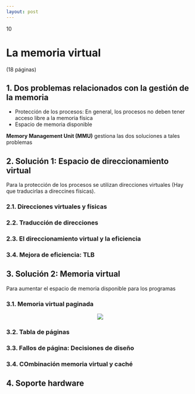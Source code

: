 ```yaml
--- 
layout: post
---
```

<div class="header">
  <div class="numbrerUnit">10</div>
  <h1>La memoria virtual</h1>
  <subtitle> </subtitle>
</div>

(18 páginas)

## 1. Dos problemas relacionados con la gestión de la memoria
- Protección de los procesos: En general, los procesos no deben tener acceso libre a la memoria física
- Espacio de memoria disponible

**Memory Management Unit (MMU)** gestiona las dos soluciones a tales problemas

## 2. Solución 1: Espacio de direccionamiento virtual
Para la protección de los procesos se utilizan direcciones virtuales (Hay que traducirlas a direccines físicas).

### 2.1. Direcciones virtuales y físicas
### 2.2. Traducción de direcciones
### 2.3. El direccionamiento virtual y la eficiencia
### 3.4. Mejora de eficiencia: TLB

## 3. Solución 2: Memoria virtual
Para aumentar el espacio de memoria disponible para los programas
### 3.1. Memoria virtual paginada
<center><img src="https://i.gyazo.com/56e33697b9d5a5b55e224557ce87fbe8.png"></center>

### 3.2. Tabla de páginas
### 3.3. Fallos de página: Decisiones de diseño
### 3.4. COmbinación memoria virtual y caché

## 4. Soporte hardware
